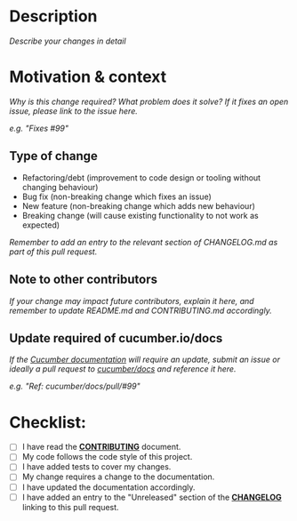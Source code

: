 <!--- Provide a general summary of your changes in the Title above -->

# Description

_Describe your changes in detail_

# Motivation & context

_Why is this change required? What problem does it solve?
If it fixes an open issue, please link to the issue here._

_e.g. "Fixes #99"_

## Type of change

<!--- Delete any options that are not relevant -->

- Refactoring/debt (improvement to code design or tooling without changing behaviour)
- Bug fix (non-breaking change which fixes an issue)
- New feature (non-breaking change which adds new behaviour)
- Breaking change (will cause existing functionality to not
  work as expected)

_Remember to add an entry to the relevant section of CHANGELOG.md as part of this pull request._

## Note to other contributors

_If your change may impact future contributors, explain it here, and remember to update README.md and CONTRIBUTING.md accordingly._

## Update required of cucumber.io/docs

_If the [Cucumber documentation](https://cucumber.io/docs/) will require an update,
submit an issue or ideally a pull request to [cucumber/docs](https://github.com/cucumber/docs/) and
reference it here._

_e.g. "Ref: cucumber/docs/pull/#99"_

# Checklist:

<!--- Go over all the following points, and put an `x` in all the boxes that apply. -->
<!--- If you're unsure about any of these, don't hesitate to ask. We're here to help! -->

- [ ] I have read the [**CONTRIBUTING**](../CONTRIBUTING.md) document.
- [ ] My code follows the code style of this project.
- [ ] I have added tests to cover my changes.
- [ ] My change requires a change to the documentation.
- [ ] I have updated the documentation accordingly.
- [ ] I have added an entry to the "Unreleased" section of the [**CHANGELOG**](../CHANGELOG.md) linking to this pull request.
